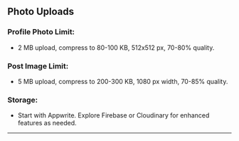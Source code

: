 ## Photo Uploads

### Profile Photo Limit:
- 2 MB upload, compress to 80-100 KB, 512x512 px, 70-80% quality.
### Post Image Limit:
- 5 MB upload, compress to 200-300 KB, 1080 px width, 70-85% quality.
### Storage:
- Start with Appwrite. Explore Firebase or Cloudinary for enhanced features as needed.

<hr/>
